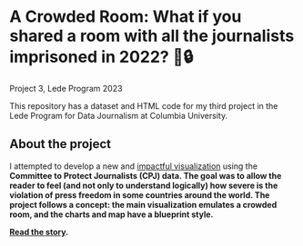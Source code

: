 # A Crowded Room: What if you shared a room with all the journalists imprisoned in 2022? :newspaper::lock:
Project 3, Lede Program 2023

This repository has a dataset and HTML code for my third project in the Lede Program for Data Journalism at Columbia University.

## About the project
I attempted to develop a new and <u>impactful visualization</u> using the <b>Committee to Protect Journalists (CPJ) data<b>. The goal was to allow the reader to feel (and not only to understand logically) how severe is the violation of press freedom in some countries around the world. <b>The project follows a concept:</b> the main visualization emulates a crowded room, and the charts and map have a blueprint style.

[Read the story](https://sinderskir.github.io/crowded-room/ "A Crowded Room").
